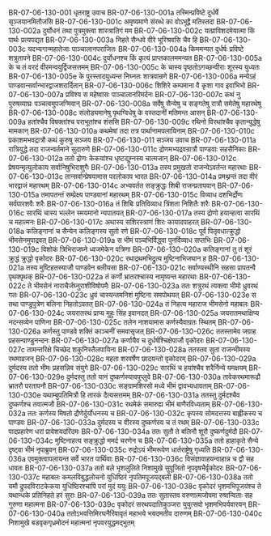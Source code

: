 BR-07-06-130-001	धृतराष्ट्र उवाच
BR-07-06-130-001a	तस्मिन्प्रविष्टे दुर्धर्षे सृञ्जयानमितौजसि
BR-07-06-130-001c	अमृष्यमाणे संरब्धे का वोऽभूद्वै मतिस्तदा
BR-07-06-130-002a	दुर्योधनं तथा पुत्रमुक्त्वा शास्त्रातिगं मम
BR-07-06-130-002c	यत्प्राविशदमेयात्मा किं पार्थः प्रत्यपद्यत
BR-07-06-130-003a	निहते सैन्धवे वीरे भूरिश्रवसि चैव हि
BR-07-06-130-003c	यदभ्यगान्महातेजाः पाञ्चालानपराजितः
BR-07-06-130-004a	किममन्यत दुर्धर्षः प्रविष्टे शत्रुतापने
BR-07-06-130-004c	दुर्योधनश्च किं कृत्यं प्राप्तकालममन्यत
BR-07-06-130-005a	के च तं वरदं वीरमन्वयुर्द्विजसत्तमम्
BR-07-06-130-005c	के चास्य पृष्ठतोऽगच्छन्वीराः शूरस्य युध्यतः
BR-07-06-130-005e	के पुरस्तादयुध्यन्त निघ्नतः शात्रवान्रणे
BR-07-06-130-006a	मन्येऽहं पाण्डवान्सर्वान्भारद्वाजशरार्दितान्
BR-07-06-130-006c	शिशिरे कम्पमाना वै कृशा गाव इवाभिभो
BR-07-06-130-007a	प्रविश्य स महेष्वासः पाञ्चालानरिमर्दनः
BR-07-06-130-007c	कथं नु पुरुषव्याघ्रः पञ्चत्वमुपजग्मिवान्
BR-07-06-130-008a	सर्वेषु सैन्येषु च सङ्गतेषु रात्रौ समेतेषु महारथेषु
BR-07-06-130-008c	संलोड्यमानेषु पृथग्विधेषु के वस्तदानीं मतिमन्त आसन्
BR-07-06-130-009a	हतांश्चैव विषक्तांश्च पराभूतांश्च शंससि
BR-07-06-130-009c	रथिनो विरथांश्चैव कृतान्युद्धेषु मामकान्
BR-07-06-130-010a	कथमेषां तदा तत्र पार्थानामपलायिनाम्
BR-07-06-130-010c	प्रकाशमभवद्रात्रौ कथं कुरुषु सञ्जय
BR-07-06-130-011	सञ्जय उवाच
BR-07-06-130-011a	रात्रियुद्धे तदा राजन्वर्तमाने सुदारुणे
BR-07-06-130-011c	द्रोणमभ्यद्रवन्रात्रौ पाण्डवाः सहसैनिकाः
BR-07-06-130-012a	ततो द्रोणः केकयांश्च धृष्टद्युम्नस्य चात्मजान्
BR-07-06-130-012c	प्रेषयन्मृत्युलोकाय सर्वानिषुभिराशुगैः
BR-07-06-130-013a	तस्य प्रमुखतो राजन्येऽवर्तन्त महारथाः
BR-07-06-130-013c	तान्सर्वान्प्रेषयामास परलोकाय भारत
BR-07-06-130-014a	प्रमथ्नन्तं तदा वीरं भारद्वाजं महारथम्
BR-07-06-130-014c	अभ्यवर्तत सङ्क्रुद्धः शिबी राजन्प्रतापवान्
BR-07-06-130-015a	तमापतन्तं सम्प्रेक्ष्य पाण्डवानां महारथम्
BR-07-06-130-015c	विव्याध दशभिर्द्रोणः सर्वपारशवैः शरैः
BR-07-06-130-016a	तं शिबिः प्रतिविव्याध त्रिंशता निशितैः शरैः
BR-07-06-130-016c	सारथिं चास्य भल्लेन स्मयमानो न्यपातयत्
BR-07-06-130-017a	तस्य द्रोणो हयान्हत्वा सारथिं च महात्मनः
BR-07-06-130-017c	अथास्य सशिरस्त्राणं शिरः कायादपाहरत्
BR-07-06-130-018a	कलिङ्गानां च सैन्येन कलिङ्गस्य सुतो रणे
BR-07-06-130-018c	पूर्वं पितृवधात्क्रुद्धो भीमसेनमुपाद्रवत्
BR-07-06-130-019a	स भीमं पञ्चभिर्विद्ध्वा पुनर्विव्याध सप्तभिः
BR-07-06-130-019c	विशोकं त्रिभिराजघ्ने ध्वजमेकेन पत्रिणा
BR-07-06-130-020a	कलिङ्गानां तु तं शूरं क्रुद्धं क्रुद्धो वृकोदरः
BR-07-06-130-020c	रथाद्रथमभिद्रुत्य मुष्टिनाभिजघान ह
BR-07-06-130-021a	तस्य मुष्टिहतस्याजौ पाण्डवेन बलीयसा
BR-07-06-130-021c	सर्वाण्यस्थीनि सहसा प्रापतन्वै पृथक्पृथक्
BR-07-06-130-022a	तं कर्णो भ्रातरश्चास्य नामृष्यन्त महारथाः
BR-07-06-130-022c	ते भीमसेनं नाराचैर्जघ्नुराशीविषोपमैः
BR-07-06-130-023a	ततः शत्रुरथं त्यक्त्वा भीमो ध्रुवरथं गतः
BR-07-06-130-023c	ध्रुवं चास्यन्तमनिशं मुष्टिना समपोथयत्
BR-07-06-130-023e	स तथा पाण्डुपुत्रेण बलिना निहतोऽपतत्
BR-07-06-130-024a	तं निहत्य महाराज भीमसेनो महाबलः
BR-07-06-130-024c	जयरातरथं प्राप्य मुहुः सिंह इवानदत्
BR-07-06-130-025a	जयरातमथाक्षिप्य नदन्सव्येन पाणिना
BR-07-06-130-025c	तलेन नाशयामास कर्णस्यैवाग्रतः स्थितम्
BR-07-06-130-026a	कर्णस्तु पाण्डवे शक्तिं काञ्चनीं समवासृजत्
BR-07-06-130-026c	ततस्तामेव जग्राह प्रहसन्पाण्डुनन्दनः
BR-07-06-130-027a	कर्णायैव च दुर्धर्षश्चिक्षेपाजौ वृकोदरः
BR-07-06-130-027c	तामन्तरिक्षे चिच्छेद शकुनिस्तैलपायिना
BR-07-06-130-028a	ततस्तव सुता राजन्भीमस्य रथमाव्रजन्
BR-07-06-130-028c	महता शरवर्षेण छादयन्तो वृकोदरम्
BR-07-06-130-029a	दुर्मदस्य ततो भीमः प्रहसन्निव संयुगे
BR-07-06-130-029c	सारथिं च हयांश्चैव शरैर्निन्ये यमक्षयम्
BR-07-06-130-029e	दुर्मदस्तु ततो यानं दुष्कर्णस्यावपुप्लुवे
BR-07-06-130-030a	तावेकरथमारूढौ भ्रातरौ परतापनौ
BR-07-06-130-030c	सङ्ग्रामशिरसो मध्ये भीमं द्वावभ्यधावताम्
BR-07-06-130-030e	यथाम्बुपतिमित्रौ हि तारकं दैत्यसत्तमम्
BR-07-06-130-031a	ततस्तु दुर्मदश्चैव दुष्कर्णश्च तवात्मजौ
BR-07-06-130-031c	रथमेकं समारुह्य भीमं बाणैरविध्यताम्
BR-07-06-130-032a	ततः कर्णस्य मिषतो द्रौणेर्दुर्योधनस्य च
BR-07-06-130-032c	कृपस्य सोमदत्तस्य बाह्लीकस्य च पाण्डवः
BR-07-06-130-033a	दुर्मदस्य च वीरस्य दुष्कर्णस्य च तं रथम्
BR-07-06-130-033c	पादप्रहारेण धरां प्रावेशयदरिंदमः
BR-07-06-130-034a	ततः सुतौ ते बलिनौ शूरौ दुष्कर्णदुर्मदौ
BR-07-06-130-034c	मुष्टिनाहत्य सङ्क्रुद्धो ममर्द चरणेन च
BR-07-06-130-035a	ततो हाहाकृते सैन्ये दृष्ट्वा भीमं नृपाब्रुवन्
BR-07-06-130-035c	रुद्रोऽयं भीमरूपेण धार्तराष्ट्रेषु गृध्यति
BR-07-06-130-036a	एवमुक्त्वापलायन्त सर्वे भारत पार्थिवाः
BR-07-06-130-036c	विसंज्ञावाहयन्वाहान्न च द्वौ सह धावतः
BR-07-06-130-037a	ततो बले भृशलुलिते निशामुखे सुपूजितो नृपवृषभैर्वृकोदरः
BR-07-06-130-037c	महाबलः कमलविबुद्धलोचनो युधिष्ठिरं नृपतिमपूजयद्बली
BR-07-06-130-038a	ततो यमौ द्रुपदविराटकेकया युधिष्ठिरश्चापि परां मुदं ययुः
BR-07-06-130-038c	वृकोदरं भृशमभिपूजयंश्च ते यथान्धके प्रतिनिहते हरं सुराः
BR-07-06-130-039a	ततः सुतास्तव वरुणात्मजोपमा रुषान्विताः सह गुरुणा महात्मना
BR-07-06-130-039c	वृकोदरं सरथपदातिकुञ्जरा युयुत्सवो भृशमभिपर्यवारयन्
BR-07-06-130-040a	ततोऽभवत्तिमिरघनैरिवावृतं महाभये भयदमतीव दारुणम्
BR-07-06-130-040c	निशामुखे बडवृकगृध्रमोदनं महात्मनां नृपवरयुद्धमद्भुतम्
